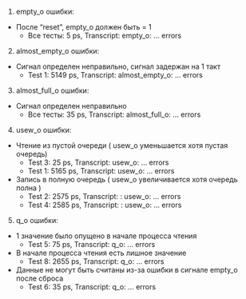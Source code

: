 1) empty_o ошибки:
- После “reset”, empty_o должен быть = 1
  + Все тесты:  5 ps, Transcript: empty_o: ... errors

2) almost_empty_o ошибки:
- Сигнал определен неправильно, сигнал задержан на 1 такт
  + Test 1: 5149 ps, Transcript: almost_empty_o: ... errors

3) almost_full_o ошибки:
- Сигнал определен неправильно
  + Все тесты: 35 ps, Transcript: almost_full_o: ... errors

4) usew_o ошибки:
- Чтение из пустой очереди ( usew_o уменьшается хотя пустая очередь)
  + Test 3: 25 ps, Transcript: usew_o: ... errors
  + Test 1: 5165 ps, Transcript: usew_o: ... errors
- Запись в полную очередь ( usew_o увеличивается хотя очередь полна )
  + Test 2: 2575 ps, Transcript: : usew_o: ... errors
  + Test 4: 2585 ps, Transcript: : usew_o: ... errors

5) q_o ошибки:
- 1 значение было опущено в начале процесса чтения
  + Test 5: 75 ps, Transcript: q_o: ... errors
- В начале процесса чтения есть лишное значение
  + Test 8: 2655 ps, Transcript: q_o: ... errors
- Данные не могут быть считаны из-за ошибки в сигнале empty_o после сброса
  + Test 6: 35 ps, Transcript: q_o: ... errors